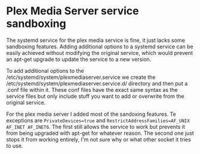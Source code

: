 # Plex Media Server service sandboxing

The systemd service for the plex media service is fine, it just lacks some sandboxing features. Adding additional options to a systemd service can be easily achieved without modifying the original service, which would prevent an apt-get upgrade to update the service to a new version.

To add additional options to the /etc/systemd/system/plexmediaserver.service we create the /etc/systemd/system/plexmediaserver.service.d/ directory and then put a .conf file within it. These conf files have the exact same syntax as the service files but only include stuff you want to add or overwrite from the original service.

For the plex media server I added most of the sandoxing features. Te exceptions are `PrivateDevices=true` and `RestrictAddressFamilies=AF_UNIX AF_INET AF_INET6`. The first still allows the service to work but prevents it from being upgraded with apt-get for whatever reason. The second one just stops it from working entirely, I'm not sure why or what other socket it tries to use.
